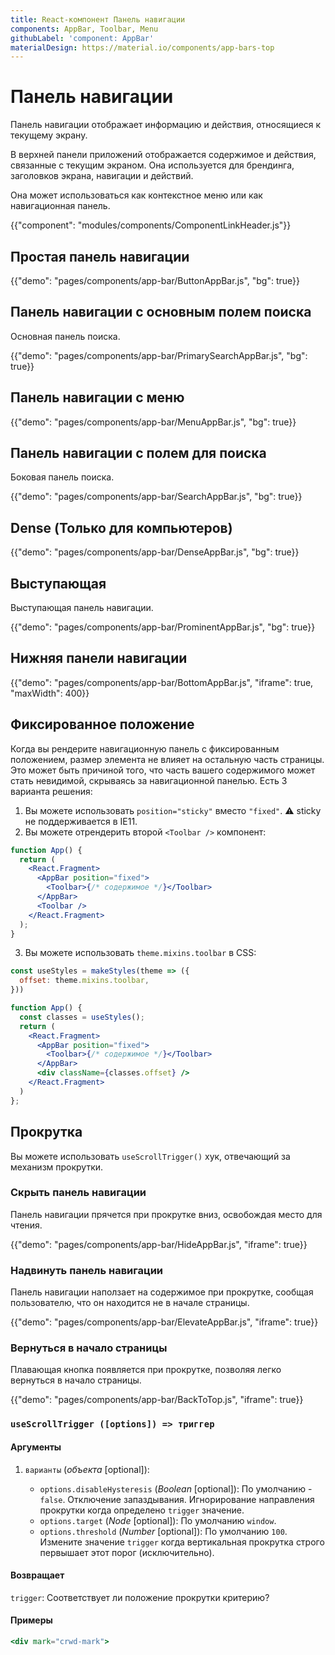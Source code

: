 ```yaml
---
title: React-компонент Панель навигации
components: AppBar, Toolbar, Menu
githubLabel: 'component: AppBar'
materialDesign: https://material.io/components/app-bars-top
---
```


# Панель навигации

<p class="description">Панель навигации отображает информацию и действия, относящиеся к текущему экрану.</p>

В [](https://material.io/design/components/app-bars-top.html)верхней панели приложений</a> отображается содержимое и действия, связанные с текущим экраном. Она используется для брендинга, заголовков экрана, навигации и действий.

Она может использоваться как контекстное меню или как навигационная панель.

{{"component": "modules/components/ComponentLinkHeader.js"}}

## Простая панель навигации

{{"demo": "pages/components/app-bar/ButtonAppBar.js", "bg": true}}

## Панель навигации с основным полем поиска

Основная панель поиска.

{{"demo": "pages/components/app-bar/PrimarySearchAppBar.js", "bg": true}}

## Панель навигации с меню

{{"demo": "pages/components/app-bar/MenuAppBar.js", "bg": true}}

## Панель навигации с полем для поиска

Боковая панель поиска.

{{"demo": "pages/components/app-bar/SearchAppBar.js", "bg": true}}

## Dense (Только для компьютеров)

{{"demo": "pages/components/app-bar/DenseAppBar.js", "bg": true}}

## Выступающая

Выступающая панель навигации.

{{"demo": "pages/components/app-bar/ProminentAppBar.js", "bg": true}}

## Нижняя панели навигации

{{"demo": "pages/components/app-bar/BottomAppBar.js", "iframe": true, "maxWidth": 400}}

## Фиксированное положение

Когда вы рендерите навигационную панель с фиксированным положением, размер элемента не влияет на остальную часть страницы. Это может быть причиной того, что часть вашего содержимого может стать невидимой, скрываясь за навигационной панелью. Есть 3 варианта решения:

1. Вы можете использовать `position="sticky"` вместо `"fixed"`. ⚠️ sticky не поддерживается в IE11.
2. Вы можете отрендерить второй `<Toolbar />` компонент:

```jsx
function App() {
  return (
    <React.Fragment>
      <AppBar position="fixed">
        <Toolbar>{/* содержимое */}</Toolbar>
      </AppBar>
      <Toolbar />
    </React.Fragment>
  );
}
```

3. Вы можете использовать `theme.mixins.toolbar` в CSS:

```jsx
const useStyles = makeStyles(theme => ({
  offset: theme.mixins.toolbar,
}))

function App() {
  const classes = useStyles();
  return (
    <React.Fragment>
      <AppBar position="fixed">
        <Toolbar>{/* содержимое */}</Toolbar>
      </AppBar>
      <div className={classes.offset} />
    </React.Fragment>
  )
};
```

## Прокрутка

Вы можете использовать `useScrollTrigger()` хук, отвечающий за механизм прокрутки.

### Скрыть панель навигации

Панель навигации прячется при прокрутке вниз, освобождая место для чтения.

{{"demo": "pages/components/app-bar/HideAppBar.js", "iframe": true}}

### Надвинуть панель навигации

Панель навигации наползает на содержимое при прокрутке, сообщая пользователю, что он находится не в начале страницы.

{{"demo": "pages/components/app-bar/ElevateAppBar.js", "iframe": true}}

### Вернуться в начало страницы

Плавающая кнопка появляется при прокрутке, позволяя легко вернуться в начало страницы.

{{"demo": "pages/components/app-bar/BackToTop.js", "iframe": true}}

### `useScrollTrigger ([options]) => триггер`

#### Аргументы

1. `варианты` (*объекта* [optional]):

   - `options.disableHysteresis` (*Boolean* [optional]): По умолчанию - `false`. Отключение запаздывания. Игнорирование направления прокрутки когда определено `trigger` значение.
   - `options.target` (*Node* [optional]): По умолчанию `window`.
   - `options.threshold` (*Number* [optional]): По умолчанию `100`. Измените значение `trigger` когда вертикальная прокрутка строго первышает этот порог (исключительно).

#### Возвращает

`trigger`: Соответствует ли положение прокрутки критерию?

#### Примеры

```jsx
<div mark="crwd-mark">
```
